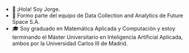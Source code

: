 - 👋 ¡Hola! Soy Jorge.
- 🌱 Formo parte del equipo de Data Collection and Analytics de Future Space S.A.
- 🎓 Soy graduado en Matemática Aplicada y Computación y estoy terminando el Máster Universitario en Inteligencia Artificial Aplicada, ambos por la Universidad Carlos III de Madrid.

<!---
jlazaroFS/jlazaroFS is a ✨ special ✨ repository because its `README.md` (this file) appears on your GitHub profile.
You can click the Preview link to take a look at your changes.
--->
